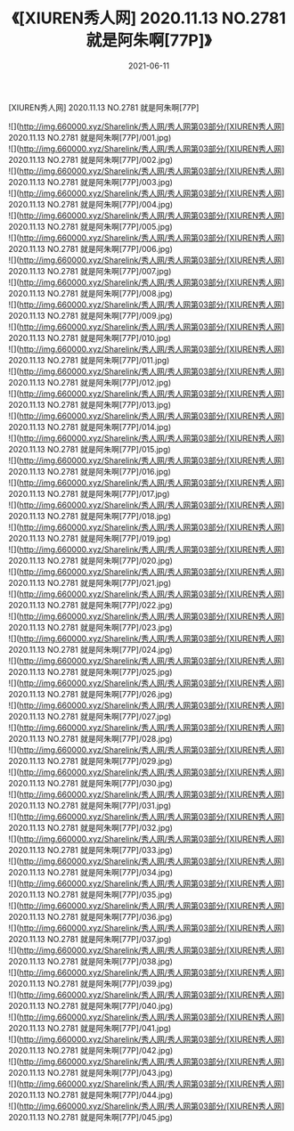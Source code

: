 ﻿---
layout: post
title:  《[XIUREN秀人网] 2020.11.13 NO.2781 就是阿朱啊[77P]》
date:   2021-06-11
img: http://img.660000.xyz/Sharelink/秀人网/秀人网第03部分/[XIUREN秀人网] 2020.11.13 NO.2781 就是阿朱啊[77P]/000.jpg
categories: [美女, 清纯, 唯美]
---

[XIUREN秀人网] 2020.11.13 NO.2781 就是阿朱啊[77P]

  ![](http://img.660000.xyz/Sharelink/秀人网/秀人网第03部分/[XIUREN秀人网] 2020.11.13 NO.2781 就是阿朱啊[77P]/001.jpg) <br> ![](http://img.660000.xyz/Sharelink/秀人网/秀人网第03部分/[XIUREN秀人网] 2020.11.13 NO.2781 就是阿朱啊[77P]/002.jpg) <br> ![](http://img.660000.xyz/Sharelink/秀人网/秀人网第03部分/[XIUREN秀人网] 2020.11.13 NO.2781 就是阿朱啊[77P]/003.jpg) <br> ![](http://img.660000.xyz/Sharelink/秀人网/秀人网第03部分/[XIUREN秀人网] 2020.11.13 NO.2781 就是阿朱啊[77P]/004.jpg) <br> ![](http://img.660000.xyz/Sharelink/秀人网/秀人网第03部分/[XIUREN秀人网] 2020.11.13 NO.2781 就是阿朱啊[77P]/005.jpg) <br> ![](http://img.660000.xyz/Sharelink/秀人网/秀人网第03部分/[XIUREN秀人网] 2020.11.13 NO.2781 就是阿朱啊[77P]/006.jpg) <br> ![](http://img.660000.xyz/Sharelink/秀人网/秀人网第03部分/[XIUREN秀人网] 2020.11.13 NO.2781 就是阿朱啊[77P]/007.jpg) <br> ![](http://img.660000.xyz/Sharelink/秀人网/秀人网第03部分/[XIUREN秀人网] 2020.11.13 NO.2781 就是阿朱啊[77P]/008.jpg) <br> ![](http://img.660000.xyz/Sharelink/秀人网/秀人网第03部分/[XIUREN秀人网] 2020.11.13 NO.2781 就是阿朱啊[77P]/009.jpg) <br> ![](http://img.660000.xyz/Sharelink/秀人网/秀人网第03部分/[XIUREN秀人网] 2020.11.13 NO.2781 就是阿朱啊[77P]/010.jpg) <br> ![](http://img.660000.xyz/Sharelink/秀人网/秀人网第03部分/[XIUREN秀人网] 2020.11.13 NO.2781 就是阿朱啊[77P]/011.jpg) <br> ![](http://img.660000.xyz/Sharelink/秀人网/秀人网第03部分/[XIUREN秀人网] 2020.11.13 NO.2781 就是阿朱啊[77P]/012.jpg) <br> ![](http://img.660000.xyz/Sharelink/秀人网/秀人网第03部分/[XIUREN秀人网] 2020.11.13 NO.2781 就是阿朱啊[77P]/013.jpg) <br> ![](http://img.660000.xyz/Sharelink/秀人网/秀人网第03部分/[XIUREN秀人网] 2020.11.13 NO.2781 就是阿朱啊[77P]/014.jpg) <br> ![](http://img.660000.xyz/Sharelink/秀人网/秀人网第03部分/[XIUREN秀人网] 2020.11.13 NO.2781 就是阿朱啊[77P]/015.jpg) <br> ![](http://img.660000.xyz/Sharelink/秀人网/秀人网第03部分/[XIUREN秀人网] 2020.11.13 NO.2781 就是阿朱啊[77P]/016.jpg) <br> ![](http://img.660000.xyz/Sharelink/秀人网/秀人网第03部分/[XIUREN秀人网] 2020.11.13 NO.2781 就是阿朱啊[77P]/017.jpg) <br> ![](http://img.660000.xyz/Sharelink/秀人网/秀人网第03部分/[XIUREN秀人网] 2020.11.13 NO.2781 就是阿朱啊[77P]/018.jpg) <br> ![](http://img.660000.xyz/Sharelink/秀人网/秀人网第03部分/[XIUREN秀人网] 2020.11.13 NO.2781 就是阿朱啊[77P]/019.jpg) <br> ![](http://img.660000.xyz/Sharelink/秀人网/秀人网第03部分/[XIUREN秀人网] 2020.11.13 NO.2781 就是阿朱啊[77P]/020.jpg) <br> ![](http://img.660000.xyz/Sharelink/秀人网/秀人网第03部分/[XIUREN秀人网] 2020.11.13 NO.2781 就是阿朱啊[77P]/021.jpg) <br> ![](http://img.660000.xyz/Sharelink/秀人网/秀人网第03部分/[XIUREN秀人网] 2020.11.13 NO.2781 就是阿朱啊[77P]/022.jpg) <br> ![](http://img.660000.xyz/Sharelink/秀人网/秀人网第03部分/[XIUREN秀人网] 2020.11.13 NO.2781 就是阿朱啊[77P]/023.jpg) <br> ![](http://img.660000.xyz/Sharelink/秀人网/秀人网第03部分/[XIUREN秀人网] 2020.11.13 NO.2781 就是阿朱啊[77P]/024.jpg) <br> ![](http://img.660000.xyz/Sharelink/秀人网/秀人网第03部分/[XIUREN秀人网] 2020.11.13 NO.2781 就是阿朱啊[77P]/025.jpg) <br> ![](http://img.660000.xyz/Sharelink/秀人网/秀人网第03部分/[XIUREN秀人网] 2020.11.13 NO.2781 就是阿朱啊[77P]/026.jpg) <br> ![](http://img.660000.xyz/Sharelink/秀人网/秀人网第03部分/[XIUREN秀人网] 2020.11.13 NO.2781 就是阿朱啊[77P]/027.jpg) <br> ![](http://img.660000.xyz/Sharelink/秀人网/秀人网第03部分/[XIUREN秀人网] 2020.11.13 NO.2781 就是阿朱啊[77P]/028.jpg) <br> ![](http://img.660000.xyz/Sharelink/秀人网/秀人网第03部分/[XIUREN秀人网] 2020.11.13 NO.2781 就是阿朱啊[77P]/029.jpg) <br> ![](http://img.660000.xyz/Sharelink/秀人网/秀人网第03部分/[XIUREN秀人网] 2020.11.13 NO.2781 就是阿朱啊[77P]/030.jpg) <br> ![](http://img.660000.xyz/Sharelink/秀人网/秀人网第03部分/[XIUREN秀人网] 2020.11.13 NO.2781 就是阿朱啊[77P]/031.jpg) <br> ![](http://img.660000.xyz/Sharelink/秀人网/秀人网第03部分/[XIUREN秀人网] 2020.11.13 NO.2781 就是阿朱啊[77P]/032.jpg) <br> ![](http://img.660000.xyz/Sharelink/秀人网/秀人网第03部分/[XIUREN秀人网] 2020.11.13 NO.2781 就是阿朱啊[77P]/033.jpg) <br> ![](http://img.660000.xyz/Sharelink/秀人网/秀人网第03部分/[XIUREN秀人网] 2020.11.13 NO.2781 就是阿朱啊[77P]/034.jpg) <br> ![](http://img.660000.xyz/Sharelink/秀人网/秀人网第03部分/[XIUREN秀人网] 2020.11.13 NO.2781 就是阿朱啊[77P]/035.jpg) <br> ![](http://img.660000.xyz/Sharelink/秀人网/秀人网第03部分/[XIUREN秀人网] 2020.11.13 NO.2781 就是阿朱啊[77P]/036.jpg) <br> ![](http://img.660000.xyz/Sharelink/秀人网/秀人网第03部分/[XIUREN秀人网] 2020.11.13 NO.2781 就是阿朱啊[77P]/037.jpg) <br> ![](http://img.660000.xyz/Sharelink/秀人网/秀人网第03部分/[XIUREN秀人网] 2020.11.13 NO.2781 就是阿朱啊[77P]/038.jpg) <br> ![](http://img.660000.xyz/Sharelink/秀人网/秀人网第03部分/[XIUREN秀人网] 2020.11.13 NO.2781 就是阿朱啊[77P]/039.jpg) <br> ![](http://img.660000.xyz/Sharelink/秀人网/秀人网第03部分/[XIUREN秀人网] 2020.11.13 NO.2781 就是阿朱啊[77P]/040.jpg) <br> ![](http://img.660000.xyz/Sharelink/秀人网/秀人网第03部分/[XIUREN秀人网] 2020.11.13 NO.2781 就是阿朱啊[77P]/041.jpg) <br> ![](http://img.660000.xyz/Sharelink/秀人网/秀人网第03部分/[XIUREN秀人网] 2020.11.13 NO.2781 就是阿朱啊[77P]/042.jpg) <br> ![](http://img.660000.xyz/Sharelink/秀人网/秀人网第03部分/[XIUREN秀人网] 2020.11.13 NO.2781 就是阿朱啊[77P]/043.jpg) <br> ![](http://img.660000.xyz/Sharelink/秀人网/秀人网第03部分/[XIUREN秀人网] 2020.11.13 NO.2781 就是阿朱啊[77P]/044.jpg) <br> ![](http://img.660000.xyz/Sharelink/秀人网/秀人网第03部分/[XIUREN秀人网] 2020.11.13 NO.2781 就是阿朱啊[77P]/045.jpg) <br>